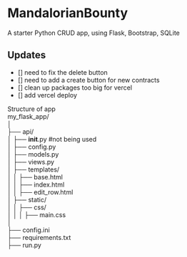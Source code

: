 # MandalorianBounty

A starter Python CRUD app, using Flask, Bootstrap, SQLite

## Updates

- [] need to fix the delete button
- [] need to add a create button for new contracts
- [] clean up packages too big for vercel
- [] add vercel deploy



Structure of app   
my_flask_app/   
│   
├── api/   
│ ├── **init**.py #not being used   
│ ├── config.py   
│ ├── models.py   
│ ├── views.py   
│ ├── templates/   
│ │ ├── base.html   
│ │ ├── index.html   
│ │ ├── edit_row.html   
│ ├── static/   
│ │ ├── css/   
│ │ │ ├── main.css   
│   
├── config.ini   
├── requirements.txt   
├── run.py   

